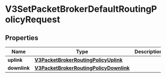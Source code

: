 
# V3SetPacketBrokerDefaultRoutingPolicyRequest

## Properties
Name | Type | Description | Notes
------------ | ------------- | ------------- | -------------
**uplink** | [**V3PacketBrokerRoutingPolicyUplink**](V3PacketBrokerRoutingPolicyUplink.md) |  |  [optional]
**downlink** | [**V3PacketBrokerRoutingPolicyDownlink**](V3PacketBrokerRoutingPolicyDownlink.md) |  |  [optional]



